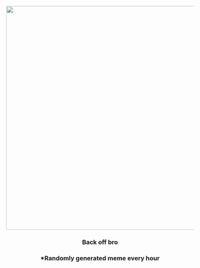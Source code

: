 <p align="center">
        <img src="https://i.redd.it/pskoqkwg8fa91.jpg" width="600" height="600">
        </p>
        <h3 align="center">Back off bro</h3>
        <h3 align="center">*Randomly generated meme every hour</h3>
    